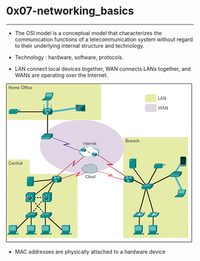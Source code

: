 # 0x07-networking_basics
------------------------
- The OSI model is a conceptual model that characterizes the communication functions of a telecommunication system without regard to their underlying internal structure and technology.

* Technology : hardware, software, protocols.
- LAN connect local devices together, WAN connects LANs together, and WANs are operating over the Internet.

<img src="imgs/lan.jpg">

- MAC addresses are physically attached to a hardware device

